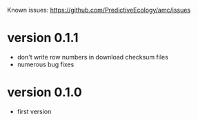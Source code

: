 Known issues: https://github.com/PredictiveEcology/amc/issues

version 0.1.1
=============

- don't write row numbers in download checksum files
- numerous bug fixes

version 0.1.0
=============

- first version
